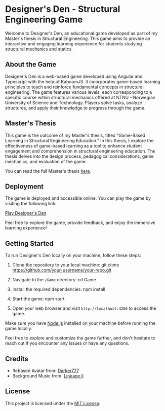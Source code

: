 # Designer's Den - Structural Engineering Game

Welcome to Designer's Den, an educational game developed as part of my Master's thesis in Structural Engineering. This game aims to provide an interactive and engaging learning experience for students studying structural mechanics and statics.

## About the Game

Designer's Den is a web-based game developed using Angular and Typescript with the help of KaboomJS. It incorporates game-based learning principles to teach and reinforce fundamental concepts in structural engineering. The game features various levels, each corresponding to a specific course within structural mechanics offered at NTNU - Norwegian University of Science and Technology. Players solve tasks, analyze structures, and apply their knowledge to progress through the game.

## Master's Thesis

This game is the outcome of my Master's thesis, titled "Game-Based Learning in Structural Engineering Education." In this thesis, I explore the effectiveness of game-based learning as a tool to enhance student engagement and comprehension in structural engineering education. The thesis delves into the design process, pedagogical considerations, game mechanics, and evaluation of the game.

You can read the full Master's thesis [here](link-to-your-thesis-pdf).

## Deployment

The game is deployed and accessible online. You can play the game by visiting the following link:

[Play Designer's Den](https://silly-douhua-cdfe30.netlify.app/)

Feel free to explore the game, provide feedback, and enjoy the immersive learning experience!

## Getting Started

To run Designer's Den locally on your machine, follow these steps:

1. Clone the repository to your local machine:
git clone https://github.com/your-username/your-repo.git

2. Navigate to the `/Game` directory:
cd Game

3. Install the required dependencies:
npm install

4. Start the game:
npm start

5. Open your web browser and visit `http://localhost:4200` to access the game.

Make sure you have [Node.js](https://nodejs.org/) installed on your machine before running the game locally.

Feel free to explore and customize the game further, and don't hesitate to reach out if you encounter any issues or have any questions.

## Credits
- Rebased Avatar from: [Darker777](https://www.reddit.com/r/spelunky/comments/8gawbz/i_made_a_custom_character_for_myself_sharing_it/)
- Background Music from: [Lineage II](https://www.youtube.com/watch?v=62Nl7CmdwUU)

## License

This project is licensed under the [MIT License](LICENSE).

